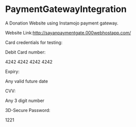 # PaymentGatewayIntegration
A  Donation Website using Instamojo payment gateway.

Website Link:http://sayanpaymentgate.000webhostapp.com/

Card credentials for testing:

Debit Card number:

4242 4242 4242 4242

Expiry:

Any valid future date

CVV:

Any 3 digit number

3D-Secure Password:

1221
